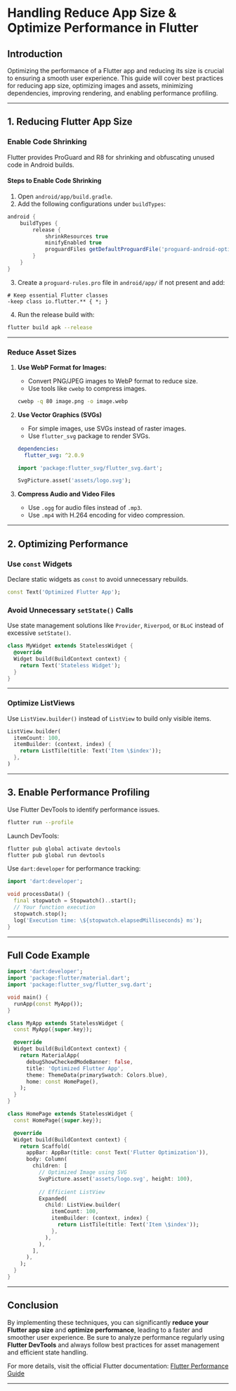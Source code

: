 # Handling Reduce App Size & Optimize Performance in Flutter

## Introduction
Optimizing the performance of a Flutter app and reducing its size is crucial to ensuring a smooth user experience. This guide will cover best practices for reducing app size, optimizing images and assets, minimizing dependencies, improving rendering, and enabling performance profiling.

---

## 1. Reducing Flutter App Size

### Enable Code Shrinking
Flutter provides ProGuard and R8 for shrinking and obfuscating unused code in Android builds.

#### **Steps to Enable Code Shrinking**
1. Open `android/app/build.gradle`.
2. Add the following configurations under `buildTypes`:

```gradle
android {
    buildTypes {
        release {
            shrinkResources true
            minifyEnabled true
            proguardFiles getDefaultProguardFile('proguard-android-optimize.txt'), 'proguard-rules.pro'
        }
    }
}
```

3. Create a `proguard-rules.pro` file in `android/app/` if not present and add:

```proguard
# Keep essential Flutter classes
-keep class io.flutter.** { *; }
```

4. Run the release build with:

```sh
flutter build apk --release
```

---

### Reduce Asset Sizes
1. **Use WebP Format for Images:**
   - Convert PNG/JPEG images to WebP format to reduce size.
   - Use tools like `cwebp` to compress images.

   ```sh
   cwebp -q 80 image.png -o image.webp
   ```

2. **Use Vector Graphics (SVGs)**
   - For simple images, use SVGs instead of raster images.
   - Use `flutter_svg` package to render SVGs.

   ```yaml
   dependencies:
     flutter_svg: ^2.0.9
   ```

   ```dart
   import 'package:flutter_svg/flutter_svg.dart';

   SvgPicture.asset('assets/logo.svg');
   ```

3. **Compress Audio and Video Files**
   - Use `.ogg` for audio files instead of `.mp3`.
   - Use `.mp4` with H.264 encoding for video compression.

---

## 2. Optimizing Performance

### Use `const` Widgets
Declare static widgets as `const` to avoid unnecessary rebuilds.

```dart
const Text('Optimized Flutter App');
```

### Avoid Unnecessary `setState()` Calls
Use state management solutions like `Provider`, `Riverpod`, or `BLoC` instead of excessive `setState()`.

```dart
class MyWidget extends StatelessWidget {
  @override
  Widget build(BuildContext context) {
    return Text('Stateless Widget');
  }
}
```

---

### Optimize ListViews
Use `ListView.builder()` instead of `ListView` to build only visible items.

```dart
ListView.builder(
  itemCount: 100,
  itemBuilder: (context, index) {
    return ListTile(title: Text('Item \$index'));
  },
)
```

---

## 3. Enable Performance Profiling
Use Flutter DevTools to identify performance issues.

```sh
flutter run --profile
```

Launch DevTools:

```sh
flutter pub global activate devtools
flutter pub global run devtools
```

Use `dart:developer` for performance tracking:

```dart
import 'dart:developer';

void processData() {
  final stopwatch = Stopwatch()..start();
  // Your function execution
  stopwatch.stop();
  log('Execution time: \${stopwatch.elapsedMilliseconds} ms');
}
```

---

## Full Code Example

```dart
import 'dart:developer';
import 'package:flutter/material.dart';
import 'package:flutter_svg/flutter_svg.dart';

void main() {
  runApp(const MyApp());
}

class MyApp extends StatelessWidget {
  const MyApp({super.key});

  @override
  Widget build(BuildContext context) {
    return MaterialApp(
      debugShowCheckedModeBanner: false,
      title: 'Optimized Flutter App',
      theme: ThemeData(primarySwatch: Colors.blue),
      home: const HomePage(),
    );
  }
}

class HomePage extends StatelessWidget {
  const HomePage({super.key});

  @override
  Widget build(BuildContext context) {
    return Scaffold(
      appBar: AppBar(title: const Text('Flutter Optimization')),
      body: Column(
        children: [
          // Optimized Image using SVG
          SvgPicture.asset('assets/logo.svg', height: 100),
          
          // Efficient ListView
          Expanded(
            child: ListView.builder(
              itemCount: 100,
              itemBuilder: (context, index) {
                return ListTile(title: Text('Item \$index'));
              },
            ),
          ),
        ],
      ),
    );
  }
}
```

---

## Conclusion
By implementing these techniques, you can significantly **reduce your Flutter app size** and **optimize performance**, leading to a faster and smoother user experience. Be sure to analyze performance regularly using **Flutter DevTools** and always follow best practices for asset management and efficient state handling.

For more details, visit the official Flutter documentation: [Flutter Performance Guide](https://flutter.dev/docs/perf/rendering)

---
